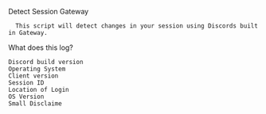 Detect Session Gateway
     
      This script will detect changes in your session using Discords built in Gateway.

What does this log?

    Discord build version
    Operating System
    Client version
    Session ID
    Location of Login
    OS Version
    Small Disclaime
